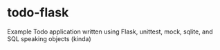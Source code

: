 # todo-flask
Example Todo application written using Flask, unittest, mock, sqlite, and SQL speaking objects (kinda)
